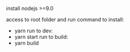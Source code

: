 install nodejs >=9.0

access to root folder and run command to install:
- yarn
run to dev:
- yarn start
run to build:
- yarn build